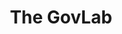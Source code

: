 ---
airtable_createdTime: '2022-05-11T10:49:51.000Z'
airtable_id: recm62Nl21o0GspLF
cases: '[''recTUl9yG7JMm3Gjx'', ''reccFSXhKtA5xxpFM'']'
country_link:
- united-states-of-america
geographic_scope_tag:
- National
- Global
organisation_type_tag:
- Academic Institution
sector_tag:
- Science & Technology
table: organisations
title: The GovLab
link: https://thegovlab.org/
---